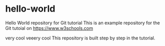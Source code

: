 # hello-world
Hello World repository for Git tutorial
This is an example repository for the Git tutoial on https://www.w3schools.com

very cool
veeery cool
This repository is built step by step in the tutorial.
